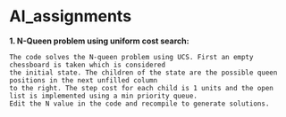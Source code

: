 # AI_assignments

**1. N-Queen problem using uniform cost search:**

    The code solves the N-queen problem using UCS. First an empty chessboard is taken which is considered
    the initial state. The children of the state are the possible queen positions in the next unfilled column
    to the right. The step cost for each child is 1 units and the open list is implemented using a min priority queue.
    Edit the N value in the code and recompile to generate solutions.
    

    

